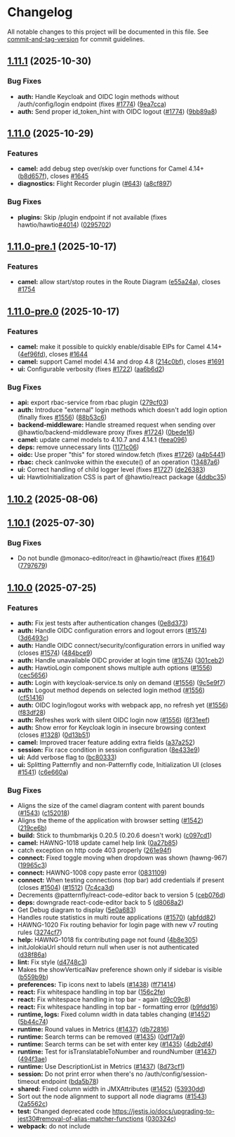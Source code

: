 # Changelog

All notable changes to this project will be documented in this file. See [commit-and-tag-version](https://github.com/absolute-version/commit-and-tag-version) for commit guidelines.

## [1.11.1](https://github.com/hawtio/hawtio-next/compare/v1.11.0...v1.11.1) (2025-10-30)


### Bug Fixes

* **auth:** Handle Keycloak and OIDC login methods without /auth/config/login endpoint (fixes [#1774](https://github.com/hawtio/hawtio-next/issues/1774)) ([9ea7cca](https://github.com/hawtio/hawtio-next/commit/9ea7cca3fc9a9efe292f38481eac5a357886106a))
* **auth:** Send proper id_token_hint with OIDC logout ([#1774](https://github.com/hawtio/hawtio-next/issues/1774)) ([9bb89a8](https://github.com/hawtio/hawtio-next/commit/9bb89a81716f70e067e161a30eae9ca8220c4ce3))

## [1.11.0](https://github.com/hawtio/hawtio-next/compare/v1.11.0-pre.1...v1.11.0) (2025-10-29)


### Features

* **camel:** add debug step over/skip over functions for Camel 4.14+ ([b8d657f](https://github.com/hawtio/hawtio-next/commit/b8d657f11e06e33a39bbf9b48e531091f31ddae0)), closes [#1645](https://github.com/hawtio/hawtio-next/issues/1645)
* **diagnostics:** Flight Recorder plugin ([#643](https://github.com/hawtio/hawtio-next/issues/643)) ([a8cf897](https://github.com/hawtio/hawtio-next/commit/a8cf897d45a5f2523ccb7e423103b8584b2ae383))


### Bug Fixes

* **plugins:** Skip /plugin endpoint if not available (fixes hawtio/hawtio[#4014](https://github.com/hawtio/hawtio-next/issues/4014)) ([0295702](https://github.com/hawtio/hawtio-next/commit/029570239b535690b7399f694d25ff800986143e))

## [1.11.0-pre.1](https://github.com/hawtio/hawtio-next/compare/v1.11.0-pre.0...v1.11.0-pre.1) (2025-10-17)


### Features

* **camel:** allow start/stop routes in the Route Diagram ([e55a24a](https://github.com/hawtio/hawtio-next/commit/e55a24ac876d8b789225f5ffc6783d50f9da3706)), closes [#1754](https://github.com/hawtio/hawtio-next/issues/1754)

## [1.11.0-pre.0](https://github.com/hawtio/hawtio-next/compare/v1.10.2...v1.11.0-pre.0) (2025-10-17)


### Features

* **camel:** make it possible to quickly enable/disable EIPs for Camel 4.14+ ([4ef96fd](https://github.com/hawtio/hawtio-next/commit/4ef96fdc1254ecb95386cbabbc93eb7c7e6a9d93)), closes [#1644](https://github.com/hawtio/hawtio-next/issues/1644)
* **camel:** support Camel model 4.14 and drop 4.8 ([214c0bf](https://github.com/hawtio/hawtio-next/commit/214c0bfba813e64ed9e3826bb3aa7c898e51c00a)), closes [#1691](https://github.com/hawtio/hawtio-next/issues/1691)
* **ui:** Configurable <HawtioInitialization/> verbosity (fixes [#1722](https://github.com/hawtio/hawtio-next/issues/1722)) ([aa6b6d2](https://github.com/hawtio/hawtio-next/commit/aa6b6d2da8d4443db938191433224f20c1c7f23c))


### Bug Fixes

* **api:** export rbac-service from rbac plugin ([279cf03](https://github.com/hawtio/hawtio-next/commit/279cf034086a1c34a69839f92457c011dfcf003e))
* **auth:** Introduce "external" login methods which doesn't add login option (finally fixes [#1556](https://github.com/hawtio/hawtio-next/issues/1556)) ([88b53c6](https://github.com/hawtio/hawtio-next/commit/88b53c6f95d09d385d932d43b32d817adcff7ded))
* **backend-middleware:** Handle streamed request when sending over @hawtio/backend-middleware proxy (fixes [#1724](https://github.com/hawtio/hawtio-next/issues/1724)) ([0bede16](https://github.com/hawtio/hawtio-next/commit/0bede162dfb7362e8aef4b018ce187e32450aa4b))
* **camel:** update camel models to 4.10.7 and 4.14.1 ([feea096](https://github.com/hawtio/hawtio-next/commit/feea096eda635f00954a270a1d669e84870ea503))
* **deps:** remove unnecessary lints ([1171c06](https://github.com/hawtio/hawtio-next/commit/1171c0609b2f54f14b165f437854a8a837932924))
* **oidc:** Use proper "this" for stored window.fetch (fixes [#1726](https://github.com/hawtio/hawtio-next/issues/1726)) ([a4b5441](https://github.com/hawtio/hawtio-next/commit/a4b5441b81c13ccfc6d8bf1d040838ac68abfbff))
* **rbac:** check canInvoke within the execute() of an operation ([13487a6](https://github.com/hawtio/hawtio-next/commit/13487a66dd370c98a119904736c0b007160bdbaf))
* **ui:** Correct handling of child logger level (fixes [#1727](https://github.com/hawtio/hawtio-next/issues/1727)) ([de26383](https://github.com/hawtio/hawtio-next/commit/de2638336bf17fbccbf3b3ec7c92bff448b8a9cc))
* **ui:** HawtioInitialization CSS is part of @hawtio/react package ([4ddbc35](https://github.com/hawtio/hawtio-next/commit/4ddbc355be0a3beeb052746fca62425a30eae12c))

## [1.10.2](https://github.com/hawtio/hawtio-next/compare/v1.10.1...v1.10.2) (2025-08-06)

## [1.10.1](https://github.com/hawtio/hawtio-next/compare/v1.10.0...v1.10.1) (2025-07-30)


### Bug Fixes

* Do not bundle @monaco-editor/react in @hawtio/react (fixes [#1641](https://github.com/hawtio/hawtio-next/issues/1641)) ([7797679](https://github.com/hawtio/hawtio-next/commit/77976790b7a7e10ee0a1b024fe983b2c232568ce))

## [1.10.0](https://github.com/hawtio/hawtio-next/compare/v1.9.2...v1.10.0) (2025-07-25)


### Features

* **auth:** Fix jest tests after authentication changes ([0e8d373](https://github.com/hawtio/hawtio-next/commit/0e8d37326fa04afd6a2c93a08ec76d8da2a90171))
* **auth:** Handle OIDC configuration errors and logout errors ([#1574](https://github.com/hawtio/hawtio-next/issues/1574)) ([3d6493c](https://github.com/hawtio/hawtio-next/commit/3d6493c3592d816bac5020551f2c9d4ec1ff4311))
* **auth:** Handle OIDC connect/security/configuration errors in unified way (closes [#1574](https://github.com/hawtio/hawtio-next/issues/1574)) ([484bce9](https://github.com/hawtio/hawtio-next/commit/484bce9db7823df61f51251eb41f64e6efa29c3b))
* **auth:** Handle unavailable OIDC provider at login time ([#1574](https://github.com/hawtio/hawtio-next/issues/1574)) ([301ceb2](https://github.com/hawtio/hawtio-next/commit/301ceb24c53ba374ff8cf164033228a8b78db55a))
* **auth:** HawtioLogin component shows multiple auth options ([#1556](https://github.com/hawtio/hawtio-next/issues/1556)) ([cec5656](https://github.com/hawtio/hawtio-next/commit/cec5656f78e171a6fc2e683bddc2072353abde37))
* **auth:** Login with keycloak-service.ts only on demand ([#1556](https://github.com/hawtio/hawtio-next/issues/1556)) ([9c5e9f7](https://github.com/hawtio/hawtio-next/commit/9c5e9f770beac244c8e41942ed98758592f30eaa))
* **auth:** Logout method depends on selected login method ([#1556](https://github.com/hawtio/hawtio-next/issues/1556)) ([cf51416](https://github.com/hawtio/hawtio-next/commit/cf5141642509a82a83bcf8493d98e36d46c1faae))
* **auth:** OIDC login/logout works with webpack app, no refresh yet ([#1556](https://github.com/hawtio/hawtio-next/issues/1556)) ([f83df28](https://github.com/hawtio/hawtio-next/commit/f83df28f900b7ce55f6e105a3308ac11000ac7ff))
* **auth:** Refreshes work with silent OIDC login now ([#1556](https://github.com/hawtio/hawtio-next/issues/1556)) ([6f31eef](https://github.com/hawtio/hawtio-next/commit/6f31eefc6942b646f49cdcbb392160dcdcb580dc))
* **auth:** Show error for Keycloak login in insecure browsing context (closes [#1328](https://github.com/hawtio/hawtio-next/issues/1328)) ([0d13b51](https://github.com/hawtio/hawtio-next/commit/0d13b51b9d0ffeb70359de9290a2e7d5b2193898))
* **camel:** Improved tracer feature adding extra fields ([a37a252](https://github.com/hawtio/hawtio-next/commit/a37a2524c44419e9d97e475c2347fd1bd8cf26f9))
* **session:** Fix race condition in session configuration ([8e433e9](https://github.com/hawtio/hawtio-next/commit/8e433e973c89109ed939774143deccae1727e8a0))
* **ui:** Add verbose flag to <HawtioInitialization> ([bc80333](https://github.com/hawtio/hawtio-next/commit/bc80333e759f83ed17b62ecd2ab1a1401c008089))
* **ui:** Splitting Patternfly and non-Patternfly code, Initialization UI (closes [#1541](https://github.com/hawtio/hawtio-next/issues/1541)) ([c6e660a](https://github.com/hawtio/hawtio-next/commit/c6e660a0458561890fe8cad33f930cec755e0843))


### Bug Fixes

* Aligns the size of the camel diagram content with parent bounds ([#1543](https://github.com/hawtio/hawtio-next/issues/1543)) ([c152018](https://github.com/hawtio/hawtio-next/commit/c1520188b98c6fd2c14b518a46301a6c54de130a))
* Aligns the theme of the application with browser setting ([#1542](https://github.com/hawtio/hawtio-next/issues/1542)) ([219ce6b](https://github.com/hawtio/hawtio-next/commit/219ce6b0335da83704450fa268197f34f1a99090))
* **build:** Stick to thumbmarkjs 0.20.5 (0.20.6 doesn't work) ([c097cd1](https://github.com/hawtio/hawtio-next/commit/c097cd1f9e0515e85ea35756d502400b1e2d7877))
* **camel:** HAWNG-1018 update camel help link ([0a27b85](https://github.com/hawtio/hawtio-next/commit/0a27b8564cc6f80c3ec8bb34ef778fe92c619fee))
* catch exception on http code 403 properly ([261e94f](https://github.com/hawtio/hawtio-next/commit/261e94f3322285a196c787632af1f054b869ced9))
* **connect:** Fixed toggle moving when dropdown was shown (hawng-967) ([19965c3](https://github.com/hawtio/hawtio-next/commit/19965c33fbf4834f45b2ccbbf215be1fe1d44cfe))
* **connect:** HAWNG-1008 copy paste error ([0831109](https://github.com/hawtio/hawtio-next/commit/0831109d391bf26396a7b1b7b1b6c376a8e1189a))
* **connect:** When testing connections (top bar) add credentials if present (closes [#1504](https://github.com/hawtio/hawtio-next/issues/1504)) ([#1512](https://github.com/hawtio/hawtio-next/issues/1512)) ([7c4ca3d](https://github.com/hawtio/hawtio-next/commit/7c4ca3dc16dbf5506708f6347ad98ef1452908e7))
* Decrements @patternfly/react-code-editor back to version 5 ([ceb076d](https://github.com/hawtio/hawtio-next/commit/ceb076d8a3dd7a25a82bc9c106c62249b5dd2bd3))
* **deps:** downgrade react-code-editor back to 5 ([d8068a2](https://github.com/hawtio/hawtio-next/commit/d8068a250a6df365c1c52342da1139b68be3bfed))
* Get Debug diagram to display ([5e0a683](https://github.com/hawtio/hawtio-next/commit/5e0a6836d0499ff2441a50e1029c0664d402af4f))
* Handles route statistics in multi route applications ([#1570](https://github.com/hawtio/hawtio-next/issues/1570)) ([abfdd82](https://github.com/hawtio/hawtio-next/commit/abfdd82b0721f728edd21b47d0cc473e2e46392c))
* HAWNG-1020 Fix routing behavior for login page with new v7 routing rules ([3274cf7](https://github.com/hawtio/hawtio-next/commit/3274cf74018eb2e6b131e8ff27ccb4eca99e508d))
* **help:** HAWNG-1018 fix contributing page not found ([4b8e305](https://github.com/hawtio/hawtio-next/commit/4b8e30566c374353e4dbd82af21c6bba5174add6))
* initJolokiaUrl should return null when user is not authenticated ([d38f86a](https://github.com/hawtio/hawtio-next/commit/d38f86aa3e43deb1ab6fad573dfd6675a7c74203))
* **lint:** Fix style ([d4748c3](https://github.com/hawtio/hawtio-next/commit/d4748c33cfea7ff67a57d561413adfe11952e89b))
* Makes the showVerticalNav preference shown only if sidebar is visible ([b559b9b](https://github.com/hawtio/hawtio-next/commit/b559b9bb5485ed4258ca7d372b27df3ec9cd06f5))
* **preferences:** Tip icons next to labels ([#1438](https://github.com/hawtio/hawtio-next/issues/1438)) ([ff71414](https://github.com/hawtio/hawtio-next/commit/ff71414c5ea6469d6eb691aff7aaae134fd01241))
* **react:** Fix whitespace handling in top bar ([156c2fe](https://github.com/hawtio/hawtio-next/commit/156c2fe655cd749efa403f18811b486dbeccacb3))
* **react:** Fix whitespace handling in top bar - again ([d9c09c8](https://github.com/hawtio/hawtio-next/commit/d9c09c89a936927dc095427177a93ca60e5b961d))
* **react:** Fix whitespace handling in top bar - formatting error ([b9fdd16](https://github.com/hawtio/hawtio-next/commit/b9fdd1678e226b1ec5c4d5aff0a43fdaf4d8fae8))
* **runtime, logs:** Fixed column width in data tables changing ([#1452](https://github.com/hawtio/hawtio-next/issues/1452)) ([5b44c74](https://github.com/hawtio/hawtio-next/commit/5b44c741178c08c8fd71f7da9ad365ae5fac5daf))
* **runtime:** Round values in Metrics ([#1437](https://github.com/hawtio/hawtio-next/issues/1437)) ([db72816](https://github.com/hawtio/hawtio-next/commit/db72816ad08650a8b919a7b62effb7307e1105d3))
* **runtime:** Search terms can be removed ([#1435](https://github.com/hawtio/hawtio-next/issues/1435)) ([0df17a9](https://github.com/hawtio/hawtio-next/commit/0df17a902b7957da4c77e249611418297c2a8b19))
* **runtime:** Search terms can be set with enter key ([#1435](https://github.com/hawtio/hawtio-next/issues/1435)) ([4db2df4](https://github.com/hawtio/hawtio-next/commit/4db2df44abafd0a9e084869c2d87075a007a57d7))
* **runtime:** Test for isTranslatableToNumber and roundNumber ([#1437](https://github.com/hawtio/hawtio-next/issues/1437)) ([494f3ae](https://github.com/hawtio/hawtio-next/commit/494f3ae02465d6cb655d0caf1e7741b6d86e5006))
* **runtime:** Use DescriptionList in Metrics ([#1437](https://github.com/hawtio/hawtio-next/issues/1437)) ([8d73cf1](https://github.com/hawtio/hawtio-next/commit/8d73cf11bb21a705e46d2badb5a3b8ae16270be1))
* **session:** Do not print error when there's no /auth/config/session-timeout endpoint ([bda5b78](https://github.com/hawtio/hawtio-next/commit/bda5b78f1597ef695cb64285186b4a493611b547))
* **shared:** Fixed column width in JMXAttributes ([#1452](https://github.com/hawtio/hawtio-next/issues/1452)) ([53930dd](https://github.com/hawtio/hawtio-next/commit/53930dd32442c11362314819b77d5aa8d512b43b))
* Sort out the node alignment to support all node diagrams ([#1543](https://github.com/hawtio/hawtio-next/issues/1543)) ([2a5562c](https://github.com/hawtio/hawtio-next/commit/2a5562ccacc3b46222da1dd96150f997ff32774f))
* **test:** Changed deprecated code https://jestjs.io/docs/upgrading-to-jest30#removal-of-alias-matcher-functions ([030324c](https://github.com/hawtio/hawtio-next/commit/030324c9f8072c227470871551924efea0fd1670))
* **webpack:** do not include <script> for remoteEntry.js ([0f76974](https://github.com/hawtio/hawtio-next/commit/0f76974ac22fc837393b913295b1734d44c57ff4))

## [1.9.2](https://github.com/hawtio/hawtio-next/compare/v1.9.1...v1.9.2) (2025-03-31)


### Bug Fixes

* **camel, jmx, quartz:** Added independent scrolling to Tree View [#1380](https://github.com/hawtio/hawtio-next/issues/1380) ([35fb3ba](https://github.com/hawtio/hawtio-next/commit/35fb3ba5f7160bb9e3e009fcf6aa8faad99931b9))
* **camel,jmx:** fixed background for charts view ([859cbb5](https://github.com/hawtio/hawtio-next/commit/859cbb578239fdbab5db9c49edb0dc5befd16411)), closes [#1379](https://github.com/hawtio/hawtio-next/issues/1379)
* **camel:** default view should be Route Diagram ([6152638](https://github.com/hawtio/hawtio-next/commit/6152638634c74d757905746eda67874d0f421efe)), closes [#1378](https://github.com/hawtio/hawtio-next/issues/1378)
* **camel:** newly added endpoint not shown in the endpoints view ([9a41bdb](https://github.com/hawtio/hawtio-next/commit/9a41bdb7aed6e4d9904201bfbcbed53e7557dabd)), closes [#1409](https://github.com/hawtio/hawtio-next/issues/1409)
* **camel:** start/stop routes in Routes redirects to Route Diagram tab ([5178bc0](https://github.com/hawtio/hawtio-next/commit/5178bc03ef8d99a4676811a60624ff65973c7a28)), closes [#1409](https://github.com/hawtio/hawtio-next/issues/1409)
* **help:** Add help tabs for OIDC and Keycloak only if enabled (fixes [#1330](https://github.com/hawtio/hawtio-next/issues/1330)) ([bc798fa](https://github.com/hawtio/hawtio-next/commit/bc798fabc95cfde2553a2e25258adfcbb28ec3b8))
* **springboot-plugin:** Set background to PF5 style. ([#1412](https://github.com/hawtio/hawtio-next/issues/1412)) ([216de10](https://github.com/hawtio/hawtio-next/commit/216de10affe1e629a1e5095089d0814f1cac9328))

## [1.9.1](https://github.com/hawtio/hawtio-next/compare/v1.9.0...v1.9.1) (2025-03-14)


### Bug Fixes

* **camel:** update camel models to 4.8.5 and 4.10.2 ([ea251ee](https://github.com/hawtio/hawtio-next/commit/ea251ee50dd6adcc8573a9f19ae8af67a1f5d52d))

## [1.9.0](https://github.com/hawtio/hawtio-next/compare/v1.8.1...v1.9.0) (2025-03-11)


### Features

* **camel:** support Camel model 4.10 and drop 4.4 ([4d3d153](https://github.com/hawtio/hawtio-next/commit/4d3d153e45b0a0519c441c563f6a84b28f631e4c)), closes [#1367](https://github.com/hawtio/hawtio-next/issues/1367)


### Bug Fixes

* **jolokia:** stop Jolokia instance in JolokiaService.reset() (fixes [#1353](https://github.com/hawtio/hawtio-next/issues/1353)) ([475f30c](https://github.com/hawtio/hawtio-next/commit/475f30ce870a3d563571102d4441318d30a806a3))
* **shared:** fix handling null desc in jmx domain ([f0ca199](https://github.com/hawtio/hawtio-next/commit/f0ca199aa9e28f805b93baf63d57b4cf0a2644c4)), closes [#1349](https://github.com/hawtio/hawtio-next/issues/1349)

## [1.8.1](https://github.com/hawtio/hawtio-next/compare/v1.8.0...v1.8.1) (2025-01-28)

## [1.8.0](https://github.com/hawtio/hawtio-next/compare/v1.7.0...v1.8.0) (2025-01-09)


### Features

* **connect:** enable auto-connect based on preset connections from backend ([1b78eb9](https://github.com/hawtio/hawtio-next/commit/1b78eb9475b0a95dbf6f29e07739ef76dce81513)), closes [hawtio/hawtio#3731](https://github.com/hawtio/hawtio/issues/3731)
* **connect:** make primary tab auto-connect to the first preset connection ([2915289](https://github.com/hawtio/hawtio-next/commit/2915289b156f96287bfaa156332a632c1e2777c7)), closes [hawtio/hawtio#3731](https://github.com/hawtio/hawtio/issues/3731)


### Bug Fixes

* **connect:** 'con=' parameter should also accept connection name ([e3c2889](https://github.com/hawtio/hawtio-next/commit/e3c2889efc924f94d01558dc1ea224907308b86d)), closes [#1285](https://github.com/hawtio/hawtio-next/issues/1285)
* **connect:** better handling of preset-connections path ([39ed52d](https://github.com/hawtio/hawtio-next/commit/39ed52dcd87d26d4b4a2fdfda7b18038f4537f41))
* **console-status:** fix plugin name ([27f0a8d](https://github.com/hawtio/hawtio-next/commit/27f0a8d137389b1856ded74a2b9eb2228b72bd91))
* **console-status:** fix plugin title ([56dad14](https://github.com/hawtio/hawtio-next/commit/56dad14ddc166236bb25ebe5ca97a8e3a94da567))
* **quartz:** fail to fire triggers manually with exception "job does not exist" ([5f477ef](https://github.com/hawtio/hawtio-next/commit/5f477efcf804d98b4674fbd4770af4f9d1fa5704)), closes [#1049](https://github.com/hawtio/hawtio-next/issues/1049)

## [1.7.0](https://github.com/hawtio/hawtio-next/compare/v1.6.0...v1.7.0) (2024-12-20)


### Features

* **connect:** show Camel icon for Camel JBang in Discover ([9912567](https://github.com/hawtio/hawtio-next/commit/9912567a28b08d61047e4d0fc47c358c0a764ae8)), closes [hawtio/hawtio#3698](https://github.com/hawtio/hawtio/issues/3698)


### Bug Fixes

* **#303:** Show total exchanges instead of completed ([45c277d](https://github.com/hawtio/hawtio-next/commit/45c277d3ad6e6db7c4c262b00f2f8185731ec617)), closes [#303](https://github.com/hawtio/hawtio-next/issues/303)
* **AboutModal:** Add backgroung image to aboutModal ([af8ac3c](https://github.com/hawtio/hawtio-next/commit/af8ac3cde2c455936967d3145cdfb818836ae001)), closes [#1031](https://github.com/hawtio/hawtio-next/issues/1031)
* Add missing whitespace between links and text ([072a36f](https://github.com/hawtio/hawtio-next/commit/072a36f3933fed230fe29fa1337a3fb060ed5346))
* **Jolokia:** Support native Jolokia 2.1.x optimization mode (fixes [#3663](https://github.com/hawtio/hawtio-next/issues/3663)) ([#1221](https://github.com/hawtio/hawtio-next/issues/1221)) ([a7ec911](https://github.com/hawtio/hawtio-next/commit/a7ec9110ac7d24d573b02fa78a917afd82037530))
* **monaco:** Do not use CDN version of monaco-editor (fixes [#1186](https://github.com/hawtio/hawtio-next/issues/1186)) ([#1187](https://github.com/hawtio/hawtio-next/issues/1187)) ([f0805fa](https://github.com/hawtio/hawtio-next/commit/f0805fac3bbd82f147afe5c736a4998e0ac0b183))
* **routes-service:** Fetch always statistics from the context, because the stats from the route don't inlcude inflights ([66d126e](https://github.com/hawtio/hawtio-next/commit/66d126e61546bb96a40f1116344dce5d77e22108))
* **test:** downgrade @testing-library/react to fix test flakiness ([a64ae7f](https://github.com/hawtio/hawtio-next/commit/a64ae7fab9250650b404dc812ef2b284740d239a))

## [1.6.0](https://github.com/hawtio/hawtio-next/compare/v1.5.0...v1.6.0) (2024-10-21)


### Features

* Adds better error handling of workspace loading errors ([9b4c600](https://github.com/hawtio/hawtio-next/commit/9b4c600b5ab1f7311754fcf030d7f849fe8f591f))
* **routeDiagram:** Add IDs to the nodes ([459c59e](https://github.com/hawtio/hawtio-next/commit/459c59ede33adab109b5d88a8ce9fd630e78f96a))


### Bug Fixes

* **route-visualization:** edge shoudln't be displayed when stop is used ([e185cd7](https://github.com/hawtio/hawtio-next/commit/e185cd795a63dc350c10274ee3d15c670eccf193))
* Upgrades eslint to v9 and migrate to flat config [#870](https://github.com/hawtio/hawtio-next/issues/870) ([b6c6e5d](https://github.com/hawtio/hawtio-next/commit/b6c6e5de26df23678d730e8b44d7090e16637458))

## [1.5.0](https://github.com/hawtio/hawtio-next/compare/v1.4.0...v1.5.0) (2024-10-02)


### Features

* **camel:** update supported Camel models to 4.4.x and 4.8.x ([4662e74](https://github.com/hawtio/hawtio-next/commit/4662e7424c7efb330da70c50713293d5feb8a003)), closes [#1146](https://github.com/hawtio/hawtio-next/issues/1146)


### Bug Fixes

* **#1125:** Fix scenario with OIDC and remote, authenticated Jolokia agent ([#1126](https://github.com/hawtio/hawtio-next/issues/1126)) ([aadc600](https://github.com/hawtio/hawtio-next/commit/aadc600bbdad00190391e0d4f037537a27657f1e))
* **#635:** Ensure that promise's reject() is called in case of errors ([6fdc294](https://github.com/hawtio/hawtio-next/commit/6fdc2945a803efd74f5fa4630f7b7f895dedd682)), closes [#635](https://github.com/hawtio/hawtio-next/issues/635)
* **security:** Use X-Jolokia-Authorization with XSRF cookies ([d0455b8](https://github.com/hawtio/hawtio-next/commit/d0455b82588564fa565f89f779529e93287983a7))
* **security:** Use X-Jolokia-Authorization with XSRF cookies ([#1138](https://github.com/hawtio/hawtio-next/issues/1138)) ([13d1d85](https://github.com/hawtio/hawtio-next/commit/13d1d8561e1082678abd5107eb1514733f49fe7b))

## [1.4.0](https://github.com/hawtio/hawtio-next/compare/v1.3.0...v1.4.0) (2024-09-13)


### Features

* **RouteDiagram:** Proper visualisation of parallel processing of the multicast ([736cce6](https://github.com/hawtio/hawtio-next/commit/736cce6011ce53c7883b5ed220861829dd1c0e8c))


### Bug Fixes

* add warning for copying not working in insecure contexts ([bdc7f40](https://github.com/hawtio/hawtio-next/commit/bdc7f4078ccb61e50f04acdf039e8a4df67ee494))
* **CPU load:** Fix CPU load showing 0% in Runtime -> Metrics -> System ([ef87d11](https://github.com/hawtio/hawtio-next/commit/ef87d1158a58538b8a4226b98119d4132dd91b2d))
* **deps:** Upgrade to jolokia.js 2.1.7 (typescript, fetch(), no jquery) (closes [#1101](https://github.com/hawtio/hawtio-next/issues/1101)) ([#1111](https://github.com/hawtio/hawtio-next/issues/1111)) ([1658a7b](https://github.com/hawtio/hawtio-next/commit/1658a7b5efcf0bf21c3f27909fd0af21e807f3f1))
* Disable help for disabled plugins ([8c6f3c8](https://github.com/hawtio/hawtio-next/commit/8c6f3c8ed5f101bbf354f5772664db96dc960d94))
* fix format ([94256ee](https://github.com/hawtio/hawtio-next/commit/94256eefa82aef80984237df1c68399b35c239d6))
* **HAWNG-753:** tweak size of the Route Diagram to fill the screen ([5a61c15](https://github.com/hawtio/hawtio-next/commit/5a61c157c0bfe453b1b216666aabe38d5f5d30ea))
* **Quartz:** Remove actions= from the tittle of the cards ([c8c399c](https://github.com/hawtio/hawtio-next/commit/c8c399cb79d41ecd7c7fb354025577a5f170bce9)), closes [#1021](https://github.com/hawtio/hawtio-next/issues/1021)
* **shared:** fix jolokia unwindListResponse after superstruct upgrade ([db76323](https://github.com/hawtio/hawtio-next/commit/db7632313f87be03b71989cac656f1661a5db1dd))
* **shared:** Stop using jquery (for ajax and selection) (closes [#76](https://github.com/hawtio/hawtio-next/issues/76)) ([#1114](https://github.com/hawtio/hawtio-next/issues/1114)) ([f1809c5](https://github.com/hawtio/hawtio-next/commit/f1809c5bdcf51ac08f80f58f3714b194722f5371))
* **ui:** Fix UI inconsistencies ([6edb48b](https://github.com/hawtio/hawtio-next/commit/6edb48ba2ecaab85fa62b70c1de16930c5f3788e))

## [1.3.0](https://github.com/hawtio/hawtio-next/compare/v1.3.0-dev.2...v1.3.0) (2024-07-09)


### Features

* **camel-source:** Make Source editor editable when it's enabled in the CamelContext ([363c651](https://github.com/hawtio/hawtio-next/commit/363c6518ed99b487dff7b98be062ebb8263435b3))
* **Source:** Add warning about the route being editable ([75a6917](https://github.com/hawtio/hawtio-next/commit/75a6917636072f2dba5231ddb7fe9c014aab63e8))


### Bug Fixes

* **camel-plugin:** Catch the exception when formatting the message and throw error notification ([10a0599](https://github.com/hawtio/hawtio-next/commit/10a0599fef4aa2e752174c80d8f3a9ebd742367c))
* **charts:** fix incorrect memory conversions ([45e2117](https://github.com/hawtio/hawtio-next/commit/45e2117eaeec6b61470e30414da33fe5066719b5))
* **HawtioHeader:** Make header toolbar to be fullHeight to look better ([64bc183](https://github.com/hawtio/hawtio-next/commit/64bc183d00813c8eac7cd2d90d75f0ff7e984cb5))
* **Remote:** switch to Kebab style dropdown for remote connection as it was before PF5 upgrade. ([494ce95](https://github.com/hawtio/hawtio-next/commit/494ce9544b49bf229bbf8e3ab6e55cfd9fca63df))
* **tests:** Add @testing-library/dom dependency ([1a38317](https://github.com/hawtio/hawtio-next/commit/1a3831706ae2aa64c3357b315b252e23440c0691))

## [1.3.0-dev.2](https://github.com/hawtio/hawtio-next/compare/v1.3.0-dev.1...v1.3.0-dev.2) (2024-06-14)


### Bug Fixes

* **CamelIcon:** remove defaultProps ([d28acf4](https://github.com/hawtio/hawtio-next/commit/d28acf47705e55a91b4796ca87aaa9c8ed410536))
* **TableHeaders:** add aria-label to non-text table headers to avoid warnings ([c3140c1](https://github.com/hawtio/hawtio-next/commit/c3140c1fb2bf88c12244a747495554f53a05db97))

## [1.3.0-dev.1](https://github.com/hawtio/hawtio-next/compare/v1.3.0-dev.0...v1.3.0-dev.1) (2024-06-11)


### Features

* **shared,jmx:** support serialising long to string in JSON response from Jolokia ([83c71a1](https://github.com/hawtio/hawtio-next/commit/83c71a1c1077f2e74ffaa7e0a300059f4818a916)), closes [#292](https://github.com/hawtio/hawtio-next/issues/292)

## [1.3.0-dev.0](https://github.com/hawtio/hawtio-next/compare/v1.2.2...v1.3.0-dev.0) (2024-05-30)


### Features

* **connect:** Display "connection lost" toast only once. Fixes ([#705](https://github.com/hawtio/hawtio-next/issues/705)) ([#936](https://github.com/hawtio/hawtio-next/issues/936)) ([a25eeba](https://github.com/hawtio/hawtio-next/commit/a25eeba8458957f215d2a874efe69289a9b9416c))
* **connect:** Handle improved session management for proxy connections (hawtio/hawtio[#3178](https://github.com/hawtio/hawtio-next/issues/3178)) ([#948](https://github.com/hawtio/hawtio-next/issues/948)) ([e9b2628](https://github.com/hawtio/hawtio-next/commit/e9b26285a6f2554ae48703cb95cd28b94f3e3b8e))
* **connect:** Improve remote connections handling (closes [#906](https://github.com/hawtio/hawtio-next/issues/906)) ([#932](https://github.com/hawtio/hawtio-next/issues/932)) ([e8ad5b3](https://github.com/hawtio/hawtio-next/commit/e8ad5b3b379f91d1a6a79cbeeb5b225bb4ed7098))
* **pf5-upgrade:** update class names in the CSS files and some icons ([ed02d6a](https://github.com/hawtio/hawtio-next/commit/ed02d6a1f58b6651b5de67365cb876e96a28cc54))
* **pf5-upgrade:** Update onChange function signatures ([755212d](https://github.com/hawtio/hawtio-next/commit/755212d4f2aaa83cbc6972d035d61d3c0d7a3226))
* Upgrade to Patternfly5 ([0a51cd5](https://github.com/hawtio/hawtio-next/commit/0a51cd565d5cdc761bef606ea4c95484b8bad07b))


### Bug Fixes

* **#900:** Add missing aria-labels ([4f57205](https://github.com/hawtio/hawtio-next/commit/4f57205a76b5f3f5d3f5288d7ada6aab53fe07d5)), closes [#900](https://github.com/hawtio/hawtio-next/issues/900)
* **#905:** Polish the Trace view of the camel plugin ([fd7a488](https://github.com/hawtio/hawtio-next/commit/fd7a48846157baafb3a674f37dda25bc2dde7739)), closes [#905](https://github.com/hawtio/hawtio-next/issues/905)
* auth/config response should never cause errors ([3fa9053](https://github.com/hawtio/hawtio-next/commit/3fa9053ea638fbf84a49b519ce6bb4c2ab62f886))
* **camel:** getCamelVersions() to return correct camel model versions ([f7c0698](https://github.com/hawtio/hawtio-next/commit/f7c0698e99e00272fced681e1707abd894ede2f9))
* **connect:** add space after icon in connection status ([c92c87f](https://github.com/hawtio/hawtio-next/commit/c92c87f1760736d4c3e7259c343eba71a25eb342))
* **connect:** Disable "Connect" button in Discovery when in insecure context ([#947](https://github.com/hawtio/hawtio-next/issues/947)) ([45e32ec](https://github.com/hawtio/hawtio-next/commit/45e32ec0119c2ea7b39f8356da093494e4a8c9a0))
* **connect:** HAWNG-487 apply authentication throttling to connect login ([4203663](https://github.com/hawtio/hawtio-next/commit/4203663b1629f089895dc641858ce3703e7c7036))
* **connect:** Manage connections depending on "secure browsing context" (fixes [#832](https://github.com/hawtio/hawtio-next/issues/832)) ([#946](https://github.com/hawtio/hawtio-next/issues/946)) ([8c42118](https://github.com/hawtio/hawtio-next/commit/8c42118d35f0ab8af95b8d4585ef977463354e52))
* **jmx:** Handle MBeanInfo in Jolokia list() when there was error fetching the info (fixes [#902](https://github.com/hawtio/hawtio-next/issues/902)) ([4a4fcf5](https://github.com/hawtio/hawtio-next/commit/4a4fcf55b49a68a1d31e6bb607cc1a3395b3496d))
* **pf5-upgrade-PR:** incporporate requested PR changes, as fixing function signatures in the OperationForm and CamelPreferences ([f7f3f8b](https://github.com/hawtio/hawtio-next/commit/f7f3f8bbf29b8e52a160879eafe060c71acdc74c))
* **shared:** use MBeanInfoError from jolokia.js instead of custom error type ([de1c2f0](https://github.com/hawtio/hawtio-next/commit/de1c2f03aa6151ddc0e9c9b1a65d23fe5f82d358))
* **Source:** Use dynamic height instead of fixed height in pixels ([f6a72f1](https://github.com/hawtio/hawtio-next/commit/f6a72f18bc1476024d70685b7f963be5fd452373))
* **util/crypto:** type fingerprint to string ([062c784](https://github.com/hawtio/hawtio-next/commit/062c784bd080ca7d942da7625807cf3d7a780d1b))

## [1.2.2](https://github.com/hawtio/hawtio-next/compare/v1.2.1...v1.2.2) (2024-04-15)


### Bug Fixes

* **#852:** Make Attributes table sortable ([1d8c882](https://github.com/hawtio/hawtio-next/commit/1d8c882a4a09be027a060c62799b281a9a9f0a47)), closes [#852](https://github.com/hawtio/hawtio-next/issues/852)
* **Contexts:** fix [#845](https://github.com/hawtio/hawtio-next/issues/845) ([26df634](https://github.com/hawtio/hawtio-next/commit/26df6342d8faf2a641319c49d420dac1b0bd7bce))

## [1.2.1](https://github.com/hawtio/hawtio-next/compare/v1.2.0...v1.2.1) (2024-04-05)


### Bug Fixes

* **#809:** Remove unnecessary tooltips for Expand All/Collapse All ([77c8db1](https://github.com/hawtio/hawtio-next/commit/77c8db11fa60550a18b16ec4006f3e03dd74396c)), closes [#809](https://github.com/hawtio/hawtio-next/issues/809)
* **session:** Do not refresh session by clicking around session-expiration modal ([f353923](https://github.com/hawtio/hawtio-next/commit/f35392304bcdbd375a74a630af50dd30669a756a))
* **shared:** HAWNG-612 jmx tree should keep rendering even in presence of malformed mbeans ([3ee4368](https://github.com/hawtio/hawtio-next/commit/3ee436834ef83803e7e17875d4ef697dac782604))

## [1.2.0](https://github.com/hawtio/hawtio-next/compare/v1.1.2...v1.2.0) (2024-03-27)


### Features

* **session:** Add alert window when the session is about to expire. Closes [#822](https://github.com/hawtio/hawtio-next/issues/822) ([9650c01](https://github.com/hawtio/hawtio-next/commit/9650c0162a585f705a55ce81298bd7734ca97291))


### Bug Fixes

* **#827:** Translate primitive Java array types into readable names ([#829](https://github.com/hawtio/hawtio-next/issues/829)) ([eb57d1c](https://github.com/hawtio/hawtio-next/commit/eb57d1c12c9d8de345f1bec06d534330b8d04991)), closes [#827](https://github.com/hawtio/hawtio-next/issues/827)
* **api:** export AttributeTable from shared ([6068e1d](https://github.com/hawtio/hawtio-next/commit/6068e1da6b02f38f45283e8dc0ef987beda05fb9))
* Autofocus login form & allow submit with Enter ([2ff0b4e](https://github.com/hawtio/hawtio-next/commit/2ff0b4e90426e31018344fc301923dac2182f113))
* change code organization in ui/session ([f866b6b](https://github.com/hawtio/hawtio-next/commit/f866b6b3f3040fa054191e4ca8d0369a4402bb28))
* **ci:** fix e2e for hawtio-next for v4.x ([c58eeb7](https://github.com/hawtio/hawtio-next/commit/c58eeb70065d765f1ec10fee6fab5bc71847d86f))
* **ci:** run on correct port on localhost for quarkus & attach app logs ([19a7212](https://github.com/hawtio/hawtio-next/commit/19a7212e0d6c75b0a2401ed30ceaca67e8fbd94d))
* **ci:** use supported java versions for 4.x ([1623613](https://github.com/hawtio/hawtio-next/commit/162361372108f7db6eba784b2b486194e715956e))
* **CLUX-495:** Use TableComposable for attributes and refactor the Attribute modal ([bc9d463](https://github.com/hawtio/hawtio-next/commit/bc9d463540835f15e05342bf1848d6c57b152705))
* **deps:** pin victory libraries more comprehensively ([3ec453d](https://github.com/hawtio/hawtio-next/commit/3ec453dfd02865a05c43f9462e8ad116d6b3e39d))
* fix code style ([e220907](https://github.com/hawtio/hawtio-next/commit/e2209075bd0554bc04d65d3998c3927873211da0))
* **shared:** fix Attributes view not refreshed immediately for external plugins ([a75ffda](https://github.com/hawtio/hawtio-next/commit/a75ffda04a212b3618ca212e58401a7078ef4eec))

## [1.1.2](https://github.com/hawtio/hawtio-next/compare/v1.1.1...v1.1.2) (2024-03-15)


### Features

* **auth:** Do not log.info a login state ([9a29de8](https://github.com/hawtio/hawtio-next/commit/9a29de88b0aabcc1bf5ce9c5caeadd0fc16316eb))


### Bug Fixes

* **HAWNG-571:** Runtime/Threads UX changes ([07d7620](https://github.com/hawtio/hawtio-next/commit/07d7620fd403bb7df189deb386a58a1ba7dd5db3))
* **ui:** export HawtioLoadingPage as part of Hawtio API ([b3d5ff1](https://github.com/hawtio/hawtio-next/commit/b3d5ff1a4a9db3515bc57abbab94fd46a92b3e0e)), closes [hawtio/hawtio-online#387](https://github.com/hawtio/hawtio-online/issues/387)

## [1.1.1](https://github.com/hawtio/hawtio-next/compare/v1.1.0...v1.1.1) (2024-03-11)


### Bug Fixes

* **api:** export types from auth/user-serivce.ts ([8363283](https://github.com/hawtio/hawtio-next/commit/83632832f6b53ede63dcf5efef4ae7c69e66dccc))

## [1.1.0](https://github.com/hawtio/hawtio-next/compare/v1.0.7...v1.1.0) (2024-03-08)


### Features

* **auth:** Fix token refresh scenario ([b132958](https://github.com/hawtio/hawtio-next/commit/b1329584151fd89751b6a16d7731395d66bbfffc))
* **auth:** just mock oauth4webapi (it's ES module not working with jest) ([d8bbae2](https://github.com/hawtio/hawtio-next/commit/d8bbae21f96fe03e2bd662ee9c03efe34883d95a))
* **auth:** OIDC authentication works with server side support ([537ae18](https://github.com/hawtio/hawtio-next/commit/537ae180fe201faa55b6b405e9524647d9446cd1))
* **auth:** Remove unnecessary AbortController and use isLoading flag in less places ([3b85bfd](https://github.com/hawtio/hawtio-next/commit/3b85bfd698a39b7652a6e77dc229e01e5d2e4c95))
* **auth:** Working Azure OIDC authentication (work in progress, hardcoded config) ([99005f4](https://github.com/hawtio/hawtio-next/commit/99005f4dbce69ae318b69c0cd07e819de46c3bff))
* **camel:** upgrade Camel models to 4.0.4 and 4.4.0 ([eb04807](https://github.com/hawtio/hawtio-next/commit/eb04807eacb511d7a9d06b52e06ac0d04837b4c0)), closes [#800](https://github.com/hawtio/hawtio-next/issues/800)


### Bug Fixes

* **app:** plugin path should start with '/' ([7c2ccc7](https://github.com/hawtio/hawtio-next/commit/7c2ccc7e4e1a8ae0390cf42cf4b3d087ffa85306)), closes [hawtio/hawtio-operator#111](https://github.com/hawtio/hawtio-operator/issues/111)
* **HAWNG-514:** Change icons for Collapse and Expand to links ([be16ff4](https://github.com/hawtio/hawtio-next/commit/be16ff46a4f1501a6d48bf05c171422e5edbd20c))
* yarn dedupe to fix lint ([3721466](https://github.com/hawtio/hawtio-next/commit/372146603214a2c21eb3726d81435956b90f01fb))

## [1.0.7](https://github.com/hawtio/hawtio-next/compare/v1.0.6...v1.0.7) (2024-02-21)


### Bug Fixes

* **api:** expose each builtin plugin's entry point to the public API ([470a6cb](https://github.com/hawtio/hawtio-next/commit/470a6cbc867ba049838242b742286c46a44a234f)), closes [#788](https://github.com/hawtio/hawtio-next/issues/788)
* **core:** branding css cannot override PatternFly styles with :root selector ([db6e857](https://github.com/hawtio/hawtio-next/commit/db6e857a43e6f766cae9e335f9da72a98e169f62)), closes [#787](https://github.com/hawtio/hawtio-next/issues/787)
* **core:** cannot add productInfo to hawtconfig when about is absent ([47d7d15](https://github.com/hawtio/hawtio-next/commit/47d7d157d5514bc241ecf360947aa224c019092d)), closes [#715](https://github.com/hawtio/hawtio-next/issues/715)

## [1.0.6](https://github.com/hawtio/hawtio-next/compare/v1.0.5...v1.0.6) (2024-02-16)


### Bug Fixes

* **ui:** HAWNG-222 block login form based on 429 response Retry-After from /auth/login ([468d2ac](https://github.com/hawtio/hawtio-next/commit/468d2accd4f0a8bd9e333cc2e9a9debb099476e3))

## [1.0.5](https://github.com/hawtio/hawtio-next/compare/v1.0.4...v1.0.5) (2024-02-09)


### Bug Fixes

* **deps:** downgrade to @patternfly/react-charts 6.x and @patternfly/react-code-editor 4.x ([793a2f4](https://github.com/hawtio/hawtio-next/commit/793a2f4c3bb2f7f3be6865b7929a50f12a9d83fb))

## [1.0.4](https://github.com/hawtio/hawtio-next/compare/v1.0.3...v1.0.4) (2024-02-08)


### Bug Fixes

* **connect:** HAWNG-441 encrypt session storage ([8ecb827](https://github.com/hawtio/hawtio-next/commit/8ecb8275c5b8641142c6fb4f92043f58b357b13d))
* **connect:** HAWNG-474 make sure only http(s) is used for connection scheme ([97500b3](https://github.com/hawtio/hawtio-next/commit/97500b3960b5a05d8eaaa8358161ec39ea7f7cb4))

## [1.0.3](https://github.com/hawtio/hawtio-next/compare/v1.0.2...v1.0.3) (2023-12-21)


### Bug Fixes

* **core:** branding should be applied after loading plugins ([14e83cd](https://github.com/hawtio/hawtio-next/commit/14e83cdab7374873678e026b636c25259c9e7f64))

## [1.0.2](https://github.com/hawtio/hawtio-next/compare/v1.0.1...v1.0.2) (2023-12-20)


### Bug Fixes

* **core:** provide API for plugins to customise hawtconfig programmatically ([852d5e0](https://github.com/hawtio/hawtio-next/commit/852d5e0e946192ef7dbc196a69aecad8e0cabe7c))

## [1.0.1](https://github.com/hawtio/hawtio-next/compare/v1.0.0...v1.0.1) (2023-12-15)


### Bug Fixes

* **camel:** fix camel-model v4 version to 4.0.x lts ([e83d0d3](https://github.com/hawtio/hawtio-next/commit/e83d0d3624031db00beb4d68771d6ba6934330b0))

## [1.0.0](https://github.com/hawtio/hawtio-next/compare/v1.0.0-rc.0...v1.0.0) (2023-12-15)


### Bug Fixes

* add additional check for the redirect to prevent XSS ([d5e9b4b](https://github.com/hawtio/hawtio-next/commit/d5e9b4b929c3f3dd4f76ab64f70be729f3598896))
* **camelContext:** expand tree for routes, endpoints & components ([499e118](https://github.com/hawtio/hawtio-next/commit/499e1186960fa20b0fee9fbcf63408d77668b259))
* code formatting ([496eddd](https://github.com/hawtio/hawtio-next/commit/496edddce494a6ca0b313c7532a0119a0dc94764))

## [1.0.0-rc.0](https://github.com/hawtio/hawtio-next/compare/v0.9.2...v1.0.0-rc.0) (2023-11-29)


### Features

* **springboot-plugin:** Add Loggers tab with posibility to see,filter and customize loggers ([b8ba2cd](https://github.com/hawtio/hawtio-next/commit/b8ba2cd3b7a8829884e0406e3f3e2e4dcf9e2ea5))
* **springboot-plugin:** Add Trace view ([e1cf816](https://github.com/hawtio/hawtio-next/commit/e1cf816d125aab528f23291a42af88bb7187d7dd))
* **springboot-plugin:** Create empty plugin with Health,Loggers,Info,Trace pages ([37675ea](https://github.com/hawtio/hawtio-next/commit/37675ea7024c481671982f1dfcf75f04a75cec51))


### Bug Fixes

* **jmx,camel:** make Operations more robust on potential Jolokia max depth shortage error ([3ff43cc](https://github.com/hawtio/hawtio-next/commit/3ff43cc5299b3a2e8b3a11260f00e458168dd9f6))
* Moves code in useEffect into main body of component [#673](https://github.com/hawtio/hawtio-next/issues/673) ([1f54014](https://github.com/hawtio/hawtio-next/commit/1f5401472e838b1c38d97191303992cc0c5aa8e4))
* **stringSorter:** Use localeCompare in the stringSorter to prevent incorrect sorting when mixed case ([3bce079](https://github.com/hawtio/hawtio-next/commit/3bce07959c06f08f2883bc091cd803ee2f5d60ea))
* **ui:** sidebar plugin navitem doesn't get active when selected ([1c7608e](https://github.com/hawtio/hawtio-next/commit/1c7608eb0dffefb15b993d0afc58e7974fc1f42c))

## [0.9.2](https://github.com/hawtio/hawtio-next/compare/v0.9.1...v0.9.2) (2023-11-16)


### Bug Fixes

* **auth:** export useUser hook for external plugins ([308ce3f](https://github.com/hawtio/hawtio-next/commit/308ce3f5818d1c2bf03aa103ed7267d19177c5b3))
* **jmx,camel:** fix Operations tab crashes when used with Camel JBang ([3f66dd3](https://github.com/hawtio/hawtio-next/commit/3f66dd35c110be810fde96c0a117fdc7d1f8794a)), closes [#670](https://github.com/hawtio/hawtio-next/issues/670)

## [0.9.1](https://github.com/hawtio/hawtio-next/compare/v0.9.0...v0.9.1) (2023-11-15)


### Bug Fixes

* **camel:** debug breakpoint suspension doesn't work with Camel v4 ([784261f](https://github.com/hawtio/hawtio-next/commit/784261f6bddb75b148969142a505150e1648bd92)), closes [#666](https://github.com/hawtio/hawtio-next/issues/666)
* **camel:** reload breakpoints immediately after step in debug ([18170a8](https://github.com/hawtio/hawtio-next/commit/18170a854b481b1e231d69a35df6988c0136efa0))

## [0.9.0](https://github.com/hawtio/hawtio-next/compare/v0.8.0...v0.9.0) (2023-11-14)


### Features

* **connect:** add Discover tab - by Jolokia Discovery MBean ([0fb87dc](https://github.com/hawtio/hawtio-next/commit/0fb87dc30ed8adc0c4b707198935636da3b8b286))
* **connect:** support local JVM listing in Discover tab ([c0d2ba8](https://github.com/hawtio/hawtio-next/commit/c0d2ba8fbd8ce7af9ecc8e0233cc15d642cf4f91)), closes [#30](https://github.com/hawtio/hawtio-next/issues/30)
* **plugin:** add order option to Plugin API to allow controlling presentation order of plugins [#653](https://github.com/hawtio/hawtio-next/issues/653) ([14c0a89](https://github.com/hawtio/hawtio-next/commit/14c0a89749af345f2976880b40285e2fe3f4b5c7))


### Bug Fixes

* **camel,jmx:** fix Camel plugin should precede JMX ([51bb1a2](https://github.com/hawtio/hawtio-next/commit/51bb1a233a8b0b4214d67853c2b0603eeb06920d)), closes [#653](https://github.com/hawtio/hawtio-next/issues/653)

## [0.8.0](https://github.com/hawtio/hawtio-next/compare/v0.7.0...v0.8.0) (2023-11-07)


### Features

* **shared:** support different loading options for workspace via hawtconfig.json ([41acaab](https://github.com/hawtio/hawtio-next/commit/41acaabcf4566171d109a8735c28667017782463)), closes [#421](https://github.com/hawtio/hawtio-next/issues/421)


### Bug Fixes

* **camel:** apply options from preferences ([f5f5cb7](https://github.com/hawtio/hawtio-next/commit/f5f5cb73d53e0b6a199462186b9a058246b12a28)), closes [#409](https://github.com/hawtio/hawtio-next/issues/409)
* **camel:** apply showInflightCounter option from camel preferences ([1097233](https://github.com/hawtio/hawtio-next/commit/1097233d13ab5844756e489324b674ae72e0086a)), closes [#409](https://github.com/hawtio/hawtio-next/issues/409)

## [0.7.0](https://github.com/hawtio/hawtio-next/compare/v0.6.1...v0.7.0) (2023-10-30)


### Features

* **connect:** provide login form for connecting to authenticated remote jolokia ([8490f4f](https://github.com/hawtio/hawtio-next/commit/8490f4f5caddd774b728d1a59d29707f23c07d8e)), closes [#482](https://github.com/hawtio/hawtio-next/issues/482)
* **jmx:** support writing attributes for writable attributes (RW) ([2dab258](https://github.com/hawtio/hawtio-next/commit/2dab258c7054dba032486b6f83ce1a94527f2d89)), closes [#408](https://github.com/hawtio/hawtio-next/issues/408)
* **shared:** jolokiaService.list() to accept path for returning partial set of MBeans ([a31b682](https://github.com/hawtio/hawtio-next/commit/a31b682bef4530e2d0bb1b7096d661be4bf82c32)), closes [#447](https://github.com/hawtio/hawtio-next/issues/447) [hawtio/hawtio#2965](https://github.com/hawtio/hawtio/issues/2965) [hawtio/hawtio#2966](https://github.com/hawtio/hawtio/issues/2966)


### Bug Fixes

* Adds noconsole rule to guard against casual console.log msgs [#625](https://github.com/hawtio/hawtio-next/issues/625) ([50a83c4](https://github.com/hawtio/hawtio-next/commit/50a83c44b5ce1b14dfa492388770a2d18f772178))
* **connect:** change header hint from expandable section to popover ([87b6502](https://github.com/hawtio/hawtio-next/commit/87b650224bccb8b2e2c92220af9fc116379a3425))
* **connect:** reflect remote username for login user ([8d07d9d](https://github.com/hawtio/hawtio-next/commit/8d07d9d6bb3243bfd2b0624d5c94db2725dc8992))
* **connect:** rephrase and polish hint text for Connect plugin ([410a539](https://github.com/hawtio/hawtio-next/commit/410a539f2bfd72f91abe5dfe65eef588eee1d8ba)), closes [#490](https://github.com/hawtio/hawtio-next/issues/490)
* **connect:** Some link texts missing spaces inside sentences ([#630](https://github.com/hawtio/hawtio-next/issues/630)) ([4e6ac92](https://github.com/hawtio/hawtio-next/commit/4e6ac926b8eed27857c555ba8f1eafe4f872f1cc)), closes [#336](https://github.com/hawtio/hawtio-next/issues/336)
* **core:** getBasePath() to always return path without trailing slash '/' ([3d858a6](https://github.com/hawtio/hawtio-next/commit/3d858a6cdb39d171bba4a370f9b0bc6835ccf6b4))
* **jmx:** 'Copy Jolokia URL' in JMX Operations tab should provide full path including host origin ([21ec9eb](https://github.com/hawtio/hawtio-next/commit/21ec9eb2802df71c10d8bbc48bc303e05b1d86fc))
* **jmx:** provide full URL including origin for Jolokia URL in Attribute modal ([13373ed](https://github.com/hawtio/hawtio-next/commit/13373edd2788bc883d020211d3517f32ed41a7f5))
* **shared:** jolokia service list blocked in case of ajax error ([4963ed3](https://github.com/hawtio/hawtio-next/commit/4963ed332cafbb55277880ff2aea5de11a0efa4c))

## [0.6.1](https://github.com/hawtio/hawtio-next/compare/v0.6.0...v0.6.1) (2023-10-18)


### Bug Fixes

* **shared:** jolokia instance is created every time getJolokia() is invoked ([f77048f](https://github.com/hawtio/hawtio-next/commit/f77048f66589f40d5539e04b82b5a751fcec6d53))

## [0.6.0](https://github.com/hawtio/hawtio-next/compare/v0.5.2...v0.6.0) (2023-10-18)


### Features

* Splits HawtioLogin to allow for custom form [#594](https://github.com/hawtio/hawtio-next/issues/594) ([d3ade5d](https://github.com/hawtio/hawtio-next/commit/d3ade5dc99824da1a0abe4b94441e354c3c5a0e3))
* **ui:** HAWNG-11 enable showing app name in header title via hawtconfig.json ([18eb0a5](https://github.com/hawtio/hawtio-next/commit/18eb0a589c365e0ec59023f304c57746d81355c7))


### Bug Fixes

* Avoids circular dependencies while testing with jest [#594](https://github.com/hawtio/hawtio-next/issues/594) ([f9ee47d](https://github.com/hawtio/hawtio-next/commit/f9ee47d9ae3ada114540718c55c98c7c94b107df))
* **Example3:** Remote tooltips in order to avoid [#570](https://github.com/hawtio/hawtio-next/issues/570) ([5da01fd](https://github.com/hawtio/hawtio-next/commit/5da01fde6e270f70094480b4d94a880644a5aa9a))
* Fixes tests to properly observe the userService.isLogin state [#594](https://github.com/hawtio/hawtio-next/issues/594) ([a9cef9a](https://github.com/hawtio/hawtio-next/commit/a9cef9a3499f4d4b36d3cf8bff3e8c7dec689b1c))
* issues related to previous enhancement on HawtioLogin [#594](https://github.com/hawtio/hawtio-next/issues/594) ([4611be8](https://github.com/hawtio/hawtio-next/commit/4611be8e1eff2d7c3b55c6a178802ba1277bbafc))
* lint error for changelog ([6bcaec8](https://github.com/hawtio/hawtio-next/commit/6bcaec8ff813500ba243e75e408564e14747c723))
* Prevents JMX plugin from hanging on resolve [#594](https://github.com/hawtio/hawtio-next/issues/594) ([0234f8c](https://github.com/hawtio/hawtio-next/commit/0234f8c396ae369f9659537ff71a704dfb86959f))
* Ties services to userService to respect login state [#594](https://github.com/hawtio/hawtio-next/issues/594) ([839f565](https://github.com/hawtio/hawtio-next/commit/839f56531107431386ea994579919814781ed97d))

### [0.5.2](https://github.com/hawtio/hawtio-next/compare/v0.5.1...v0.5.2) (2023-10-06)


### Bug Fixes

* **camel:** getBreakpoints op for Camel BacklogDebugger changed between v3 and v4 ([8463006](https://github.com/hawtio/hawtio-next/commit/846300621bd4dd6c58a4dc8b6054792db136ea08))
* findDOMNode is deprecated in StrictMode. in Route/Endpoins tabs by using noWrap ([94e6dc3](https://github.com/hawtio/hawtio-next/commit/94e6dc3eb801725d33e933b6a0c5bceec9ffbd38))

